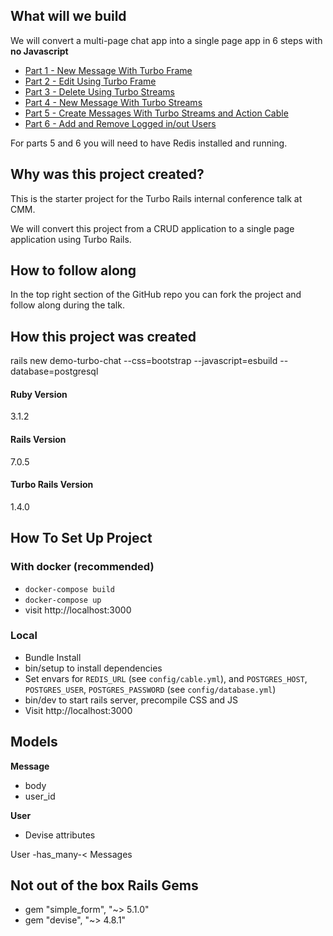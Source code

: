 ## What will we build
We will convert a multi-page chat app into a single page app in 6 steps with __no Javascript__

- [Part 1 - New Message With Turbo Frame](https://github.com/scottmascio2115/demo-turbo-chat/pull/3)
- [Part 2 - Edit Using Turbo Frame](https://github.com/scottmascio2115/demo-turbo-chat/pull/4)
- [Part 3 - Delete Using Turbo Streams](https://github.com/scottmascio2115/demo-turbo-chat/pull/5)
- [Part 4 - New Message With Turbo Streams](https://github.com/scottmascio2115/demo-turbo-chat/pull/6)
- [Part 5 - Create Messages With Turbo Streams and Action Cable](https://github.com/scottmascio2115/demo-turbo-chat/pull/7)
- [Part 6 - Add and Remove Logged in/out Users](https://github.com/scottmascio2115/demo-turbo-chat/pull/8)

For parts 5 and 6 you will need to have Redis installed and running.

## Why was this project created?
This is the starter project for the Turbo Rails internal conference talk at CMM.

We will convert this project from a CRUD application to a single page application using Turbo Rails.

## How to follow along
In the top right section of the GitHub repo you can fork the project and follow along during the talk.


## How this project was created
rails new demo-turbo-chat --css=bootstrap --javascript=esbuild --database=postgresql

#### Ruby Version
3.1.2

#### Rails Version
7.0.5

#### Turbo Rails Version
1.4.0

## How To Set Up Project
### With docker (recommended)
+ `docker-compose build`
+ `docker-compose up`
+ visit http://localhost:3000
### Local
+ Bundle Install
+ bin/setup to install dependencies
+ Set envars for `REDIS_URL` (see `config/cable.yml`), and `POSTGRES_HOST`, `POSTGRES_USER`, `POSTGRES_PASSWORD` (see `config/database.yml`)
+ bin/dev to start rails server, precompile CSS and JS
+ Visit http://localhost:3000

## Models
__Message__
 - body
 - user_id
 
 __User__
  - Devise attributes

User -has_many-< Messages 

## Not out of the box Rails Gems
- gem "simple_form", "~> 5.1.0"
- gem "devise", "~> 4.8.1"
